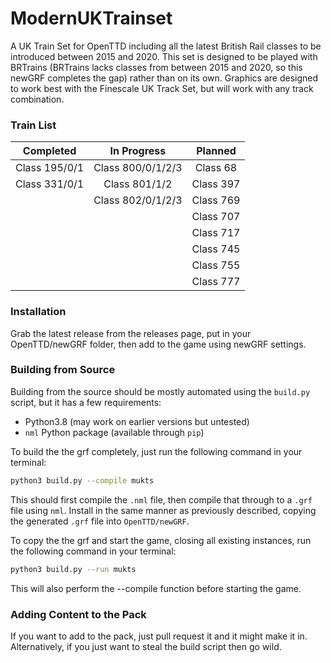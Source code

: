 # ModernUKTrainset
A UK Train Set for OpenTTD including all the latest British Rail classes to be introduced between 2015 and 2020. This set is designed to be played with BRTrains (BRTrains lacks classes from between 2015 and 2020, so this newGRF completes the gap) rather than on its own. Graphics are designed to work best with the Finescale UK Track Set, but will work with any track combination.

### Train List
|Completed|In Progress|Planned|
|:-:|:-:|:-:|
|Class 195/0/1|Class 800/0/1/2/3|Class 68|
|Class 331/0/1|Class 801/1/2|Class 397|
||Class 802/0/1/2/3|Class 769|
|||Class 707|
|||Class 717|
|||Class 745|
|||Class 755|
|||Class 777|

### Installation
Grab the latest release from the releases page, put in your OpenTTD/newGRF folder, then add to the game using newGRF settings.

### Building from Source
Building from the source should be mostly automated using the `build.py` script, but it has a few requirements:
  - Python3.8 (may work on earlier versions but untested)
  - `nml` Python package (available through `pip`)
  
To build the the grf completely, just run the following command in your terminal:
```bash
python3 build.py --compile mukts
```
This should first compile the `.nml` file, then compile that through to a `.grf` file using `nml`.  Install in the same manner
as previously described, copying the generated `.grf` file into `OpenTTD/newGRF`.

To copy the the grf and start the game, closing all existing instances, run the following command in your terminal:
```bash
python3 build.py --run mukts
```
This will also perform the --compile function before starting the game.

### Adding Content to the Pack
If you want to add to the pack, just pull request it and it might make it in.  
Alternatively, if you just want to steal the build script then go wild.
